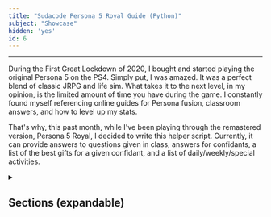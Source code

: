```yaml
---
title: "Sudacode Persona 5 Royal Guide (Python)"
subject: "Showcase"
hidden: 'yes'
id: 6
---
```


---

During the First Great Lockdown of 2020, I bought and started playing the
original Persona 5 on the PS4.  Simply put, I was amazed.  It was a perfect
blend of classic JRPG and life sim.  What takes it to the next level, in my
opinion, is the limited amount of time you have during the game.  I constantly
found myself referencing online guides for Persona fusion, classroom answers,
and how to level up my stats.

That's why, this past month, while I've been playing through the remastered
version, Persona 5 Royal, I decided to write this helper script.  Currently, it
can provide answers to questions given in class, answers for confidants, a list
of the best gifts for a given confidant, and a list of daily/weekly/special activities.

<details>
<summary><h2>Sections (expandable)</h2></summary>


</details>
